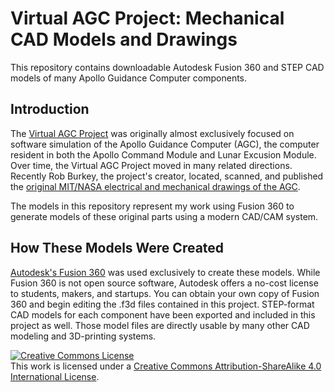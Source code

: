 # Virtual AGC Project: Mechanical CAD Models and Drawings

This repository contains downloadable Autodesk Fusion 360 and STEP CAD models of many Apollo Guidance Computer components.

## Introduction

The [Virtual AGC Project](https://www.ibiblio.org/apollo/) was originally almost exclusively focused on software simulation 
of the Apollo Guidance Computer (AGC), the computer resident in both the Apollo Command Module and Lunar Excusion Module. Over time,
the Virtual AGC Project moved in many related directions. Recently Rob Burkey, the project's creator, located, scanned, and published
the [original MIT/NASA electrical and mechanical drawings of the AGC](https://www.ibiblio.org/apollo/ElectroMechanical.html).

The models in this repository represent my work using Fusion 360 to generate models of these original parts using a modern CAD/CAM system.

## How These Models Were Created

[Autodesk's Fusion 360](https://www.autodesk.com/products/fusion-360/students-teachers-educators) was used exclusively to create these models. 
While Fusion 360 is not open source software, Autodesk offers a no-cost
license to students, makers, and startups. You can obtain your own copy of Fusion 360 and begin editing the .f3d files contained in this project. 
STEP-format CAD models for each component have been exported and included in this project as well. 
Those model files are directly usable by many other CAD modeling and 3D-printing systems.

[![Creative Commons License](https://i.creativecommons.org/l/by-sa/4.0/88x31.png)](http://creativecommons.org/licenses/by-sa/4.0/)  
This work is licensed under a [Creative Commons Attribution-ShareAlike 4.0 International License](http://creativecommons.org/licenses/by-sa/4.0/).